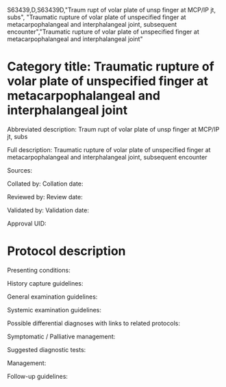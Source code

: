 S63439,D,S63439D,"Traum rupt of volar plate of unsp finger at MCP/IP jt, subs", "Traumatic rupture of volar plate of unspecified finger at metacarpophalangeal and interphalangeal joint, subsequent encounter","Traumatic rupture of volar plate of unspecified finger at metacarpophalangeal and interphalangeal joint"
# Category title: Traumatic rupture of volar plate of unspecified finger at metacarpophalangeal and interphalangeal joint

Abbreviated description: Traum rupt of volar plate of unsp finger at MCP/IP jt, subs

Full description: Traumatic rupture of volar plate of unspecified finger at metacarpophalangeal and interphalangeal joint, subsequent encounter

Sources:

Collated by:
Collation date:

Reviewed by:
Review date:

Validated by:
Validation date:

Approval UID:

# Protocol description

Presenting conditions:

History capture guidelines:

General examination guidelines:

Systemic examination guidelines:

Possible differential diagnoses with links to related protocols:

Symptomatic / Palliative management:

Suggested diagnostic tests:

Management:

Follow-up guidelines:
